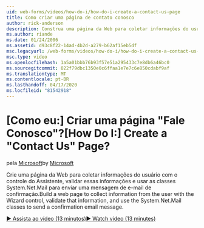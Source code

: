```yaml
---
uid: web-forms/videos/how-do-i/how-do-i-create-a-contact-us-page
title: Como criar uma página de contato conosco
author: rick-anderson
description: Construa uma página da Web para coletar informações do usuário com o controle do Assistente, validar essas informações e usar as classes System.Net.Mail para enviar um confi...
ms.author: riande
ms.date: 01/24/2006
ms.assetid: d93c8f22-14ad-4b2d-a279-b62af15eb5df
msc.legacyurl: /web-forms/videos/how-do-i/how-do-i-create-a-contact-us-page
msc.type: video
ms.openlocfilehash: 1a5a01bbb76b93f57e51a295433c7e8db6a46bc0
ms.sourcegitcommit: 022f79dbc1350e0c6ffaa1e7e7c6e850cdabf9af
ms.translationtype: MT
ms.contentlocale: pt-BR
ms.lasthandoff: 04/17/2020
ms.locfileid: "81542918"
---
```

# <a name="how-do-i-create-a-contact-us-page"></a><span data-ttu-id="19b78-103">[Como eu:] Criar uma página "Fale Conosco"?</span><span class="sxs-lookup"><span data-stu-id="19b78-103">[How Do I:] Create a "Contact Us" Page?</span></span>

<span data-ttu-id="19b78-104">pela [Microsoft](https://github.com/microsoft)</span><span class="sxs-lookup"><span data-stu-id="19b78-104">by [Microsoft](https://github.com/microsoft)</span></span>

<span data-ttu-id="19b78-105">Crie uma página da Web para coletar informações do usuário com o controle do Assistente, validar essas informações e usar as classes System.Net.Mail para enviar uma mensagem de e-mail de confirmação.</span><span class="sxs-lookup"><span data-stu-id="19b78-105">Build a web page to collect information from the user with the Wizard control, validate that information, and use the System.Net.Mail classes to send a confirmation email message.</span></span>

[<span data-ttu-id="19b78-106">&#9654; Assista ao vídeo (13 minutos)</span><span class="sxs-lookup"><span data-stu-id="19b78-106">&#9654; Watch video (13 minutes)</span></span>](https://channel9.msdn.com/Blogs/ASP-NET-Site-Videos/how-do-i-create-a-contact-us-page)
